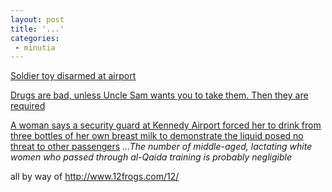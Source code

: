 ```yaml
---
layout: post
title: '...'
categories:
 - minutia
---
```


<a href="http://news.bbc.co.uk/2/hi/england/2173150.stm">Soldier toy disarmed at airport</a>

<a href="http://news.independent.co.uk/world/americas/story.jsp?dir=70&story=320952&host=3&printable=1">Drugs are bad, unless Uncle Sam wants you to take them. Then they are required</a>

<a href="http://www.accessatlanta.com/ajc/news/0802/09breastmilk.html">A woman says a security guard at Kennedy Airport forced her to drink from three bottles of her own breast milk to demonstrate the liquid posed no threat to other passengers</a> <i>...The number of middle-aged, lactating white women who passed through al-Qaida training is probably negligible</i>

all by way of <a href="http://www.12frogs.com/12/">http://www.12frogs.com/12/</a>

